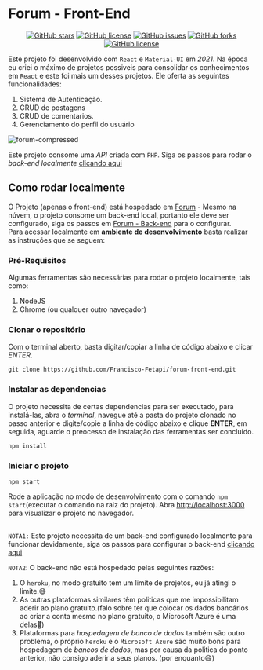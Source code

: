 # Forum - Front-End
<p align="center">
<a href="https://github.com/Francisco-Fetapi/forum-front-end/stargazers"><img alt="GitHub stars" src="https://img.shields.io/github/stars/Francisco-Fetapi/forum-front-end?style=plastic"></a>
<a href="https://github.com/Francisco-Fetapi/forum-front-end"><img alt="GitHub license" src="https://img.shields.io/badge/Exercise-For%20trainning-orange"></a>
<a href="https://github.com/Francisco-Fetapi/forum-front-end/issues"><img alt="GitHub issues" src="https://img.shields.io/github/issues/Francisco-Fetapi/forum-front-end?style=plastic"></a>
<a href="https://github.com/Francisco-Fetapi/forum-front-end/network"><img alt="GitHub forks" src="https://img.shields.io/github/forks/Francisco-Fetapi/forum-front-end?style=plastic"></a>
<a href="https://github.com/Francisco-Fetapi/forum-front-end"><img alt="GitHub license" src="https://img.shields.io/github/license/Francisco-Fetapi/forum-front-end?style=plastic"></a>
</p>

Este projeto foi desenvolvido com `React` e `Material-UI` em _2021_. Na época eu criei o máximo de projetos possiveis para consolidar os conhecimentos em `React` e este foi mais um desses projetos. Ele oferta as seguintes funcionalidades:

1. Sistema de Autenticação.
2. CRUD de postagens
3. CRUD de comentarios.
4. Gerenciamento do perfil do usuário

![forum-compressed](https://user-images.githubusercontent.com/74926014/181215052-662f2ee2-16c7-46c9-8042-70220bf621b7.gif)



Este projeto consome uma _API_ criada com `PHP`. Siga os passos para rodar o _back-end localmente_ [clicando aqui](https://github.com/Francisco-Fetapi/forum-back-end)

## Como rodar localmente

O Projeto (apenas o front-end) está hospedado em [Forum](https://forumfetapi.vercel.app) - Mesmo na núvem, o projeto consome um back-end local, portanto ele deve ser configurado, siga os passos em [Forum - Back-end](https://github.com/Francisco-Fetapi/forum-back-end) para o configurar.<br />
Para acessar localmente em **ambiente de desenvolvimento** basta realizar as instruções que se seguem:

### Pré-Requisitos

Algumas ferramentas são necessárias para rodar o projeto localmente, tais como:

1. NodeJS
2. Chrome (ou qualquer outro navegador)

### Clonar o repositório

Com o terminal aberto, basta digitar/copiar a linha de código abaixo e clicar _ENTER_.

```
git clone https://github.com/Francisco-Fetapi/forum-front-end.git
```

### Instalar as dependencias

O projeto necessita de certas dependencias para ser executado, para instalá-las, abra o _terminal_, navegue até a pasta do projeto clonado no passo anterior e digite/copie a linha de código abaixo e clique **ENTER**, em seguida, aguarde o preocesso de instalação das ferramentas ser concluido.

```
npm install
```

### Iniciar o projeto
```
npm start
```
Rode a aplicação no modo de desenvolvimento com o comando `npm start`(executar o comando na raiz do projeto).
Abra [http://localhost:3000](http://localhost:3000) para visualizar o projeto no navegador.

##

`NOTA1:` Este projeto necessita de um back-end configurado localmente para funcionar devidamente, siga os passos para configurar o back-end [clicando aqui](https://github.com/Francisco-Fetapi/forum-back-end)

`NOTA2`: O back-end não está hospedado pelas seguintes razões:

1. O `heroku`, no modo gratuito tem um limite de projetos, eu já atingi o limite.😅
2. As outras plataformas similares têm politicas que me impossibilitam aderir ao  plano gratuito.(falo sobre ter que colocar os dados bancários ao criar a conta mesmo no plano gratuito, o Microsoft Azure é uma delas🙁)
3. Plataformas para _hospedagem de banco de dados_ também são outro problema, o próprio `heroku` e o `Microsoft Azure` são muito bons para hospedagem de _bancos de dados_, mas por causa da politica do ponto anterior, não consigo aderir a seus planos. (por enquanto😄)
